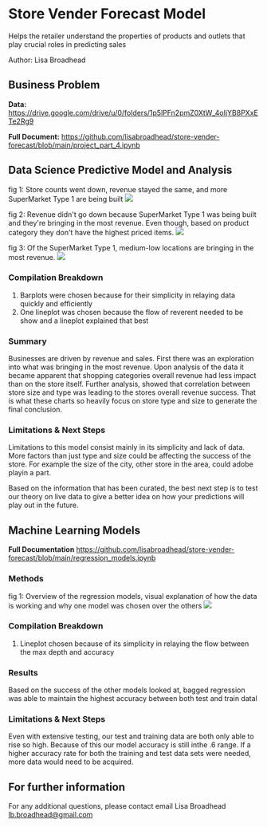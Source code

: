 # Store Vender Forecast Model
Helps the retailer understand the properties of products and outlets that play crucial roles in predicting sales

Author: Lisa Broadhead

## Business Problem
<strong>Data:</strong>
https://drive.google.com/drive/u/0/folders/1p5lPFn2pmZ0XtW_4oIjYB8PXxETe2Rg9

<strong>Full Document:</strong>
https://github.com/lisabroadhead/store-vender-forecast/blob/main/project_part_4.ipynb

## Data Science Predictive Model and Analysis

fig 1: Store counts went down, revenue stayed the same, and more SuperMarket Type 1 are being built
<img src="https://github.com/lisabroadhead/store-vender-forecast/blob/main/stores_sales_2.png" />

fig 2: Revenue didn't go down because SuperMarket Type 1 was being built and they're bringing in the most revenue. Even though, based on product category they don't have the highest priced items. 
<img src="https://github.com/lisabroadhead/store-vender-forecast/blob/main/Screen%20Shot%202022-06-30%20at%2012.06.43%20PM.png" />

fig 3: Of the SuperMarket Type 1, medium-low locations are bringing in the most revenue.
<img src="https://github.com/lisabroadhead/store-vender-forecast/blob/main/store_type_size%20(1).png" />

### Compilation Breakdown
1. Barplots were chosen because for their simplicity in relaying data quickly and efficiently 
2. One lineplot was chosen because the flow of reverent needed to be show and a lineplot explained that best 

### Summary
Businesses are driven by revenue and sales. First there was an exploration into what was bringing in the most revenue. Upon analysis of the data it became apparent that shopping categories overall revenue had less impact than on the store itself. Further analysis, showed that correlation between store size and type was leading to the stores overall revenue success. That is what these charts so heavily focus on store type and size to generate the final conclusion.  

### Limitations & Next Steps
Limitations to this model consist mainly in its simplicity and lack of data. More factors than just type and size could be affecting the success of the store. For example the size of the city, other store in the area, could adobe playin a part.

Based on the information that has been curated, the best next step is to test our theory on live data to give a better idea on how your predictions will play out in the future. 

## Machine Learning Models
<strong>Full Documentation</strong>
https://github.com/lisabroadhead/store-vender-forecast/blob/main/regression_models.ipynb

### Methods
fig 1: Overview of the regression models, visual explanation of how the data is working  and why one model was chosen over the others
<img src="https://github.com/lisabroadhead/store-vender-forecast/blob/main/regression.png" />

### Compilation Breakdown
1. Lineplot chosen because of its simplicity in relaying the flow between the max depth and accuracy 

### Results
Based on the success of the other models looked at, bagged regression was able to maintain the highest accuracy between both test and train datal 

### Limitations & Next Steps
Even with extensive testing, our test and training data are both only able to rise so high. Because of this our model accuracy is still inthe .6 range. If a higher accuracy rate for both the training and test data sets were needed, more data would need to be acquired.


## For further information
For any additional questions, please contact email
Lisa Broadhead
lb.broadhead@gmail.com



